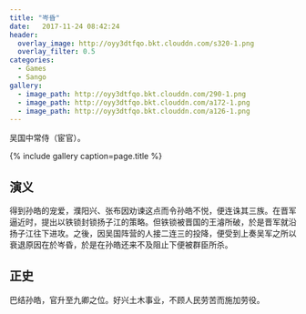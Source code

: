 ```yaml
---
title: "岑昏"
date:   2017-11-24 08:42:24
header:
  overlay_image: http://oyy3dtfqo.bkt.clouddn.com/s320-1.png
  overlay_filter: 0.5
categories:
  - Games
  - Sango
gallery:
  - image_path: http://oyy3dtfqo.bkt.clouddn.com/290-1.png
  - image_path: http://oyy3dtfqo.bkt.clouddn.com/a172-1.png
  - image_path: http://oyy3dtfqo.bkt.clouddn.com/a126-1.png
---
```


吴国中常侍（宦官）。

{% include gallery caption=page.title %}

## 演义

得到孙皓的宠爱，濮阳兴、张布因劝谏这点而令孙皓不悦，便连诛其三族。在晋军逼近时，提出以铁锁封锁扬子江的策略。但铁锁被晋国的王濬所破，於是晋军就沿扬子江往下进攻。之後，因吴国阵营的人接二连三的投降，便受到上奏吴军之所以衰退原因在於岑昏，於是在孙皓还来不及阻止下便被群臣所杀。

## 正史

巴结孙皓，官升至九卿之位。好兴土木事业，不顾人民劳苦而施加劳役。